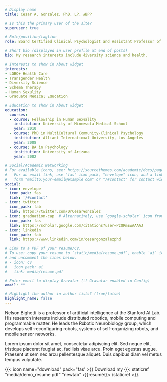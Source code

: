 ```yaml
---
# Display name
title: Cesar A. Gonzalez, PhD, LP, ABPP

# Is this the primary user of the site?
superuser: true

# Role/position/tagline
role: Board Certified Clinical Psychologist and Assistant Professor of Psychology and Family Medicine

# Short bio (displayed in user profile at end of posts)
bio: My research interests include diversity science and health.

# Interests to show in About widget
interests:
- LGBQ+ Health Care
- Transgender Health
- Diversity Science
- Schema Therapy
- Human Sexulity
- Graduate Medical Education

# Education to show in About widget
education:
  courses:
  - course: Fellowship in Human Sexuality
    institution: University of Minnesota Medical School
    year: 2010
  - course: PhD in MultiCultural Community-Clinical Psychology
    institution: Alliant International University, Los Angeles
    year: 2008
  - course: BA in Psychology
    institution: University of Arizona
    year: 2002

# Social/Academic Networking
# For available icons, see: https://sourcethemes.com/academic/docs/page-builder/#icons
#   For an email link, use "fas" icon pack, "envelope" icon, and a link in the
#   form "mailto:your-email@example.com" or "/#contact" for contact widget.
social:
- icon: envelope
  icon_pack: fas
  link: '/#contact'
- icon: twitter
  icon_pack: fab
  link: https://twitter.com/DrCesarGonzalez
- icon: graduation-cap  # Alternatively, use `google-scholar` icon from `ai` icon pack
  icon_pack: fas
  link: https://scholar.google.com/citations?user=PzQRmEwAAAAJ
- icon: linkedin
  icon_pack: fab
  link: https://www.linkedin.com/in/cesargonzalezphd

# Link to a PDF of your resume/CV.
# To use: copy your resume to `static/media/resume.pdf`, enable `ai` icons in `params.toml`, 
# and uncomment the lines below.
# - icon: cv
#   icon_pack: ai
#   link: media/resume.pdf

# Enter email to display Gravatar (if Gravatar enabled in Config)
email: ""

# Highlight the author in author lists? (true/false)
highlight_name: false
---
```


Nelson Bighetti is a professor of artificial intelligence at the Stanford AI Lab. His research interests include distributed robotics, mobile computing and programmable matter. He leads the Robotic Neurobiology group, which develops self-reconfiguring robots, systems of self-organizing robots, and mobile sensor networks.

Lorem ipsum dolor sit amet, consectetur adipiscing elit. Sed neque elit, tristique placerat feugiat ac, facilisis vitae arcu. Proin eget egestas augue. Praesent ut sem nec arcu pellentesque aliquet. Duis dapibus diam vel metus tempus vulputate.

{{< icon name="download" pack="fas" >}} Download my {{< staticref "media/demo_resume.pdf" "newtab" >}}resumé{{< /staticref >}}.
